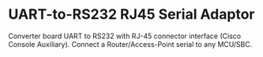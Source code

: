 # UART-to-RS232 RJ45 Serial Adaptor
Converter board UART to RS232 with RJ-45 connector interface (Cisco Console Auxiliary). Connect a Router/Access-Point serial to any MCU/SBC.
